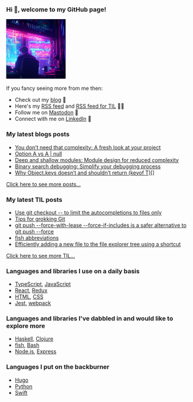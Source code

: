 ### Hi 👋, welcome to my GitHub page!

<img alt="" src="./programmer.png" height="160" width="160">

If you fancy seeing more from me then:

- Check out my [blog](https://vladimirzdrazil.com/) 📝
- Here's my [RSS feed](https://vladimirzdrazil.com/index.xml) and [RSS feed for TIL](https://vladimirzdrazil.com/categories/til/index.xml) 📝🔔
- Follow me on [Mastodon](https://mastodon.social/@vlzdr) 💬
- Connect with me on [LinkedIn](https://www.linkedin.com/in/vladimirzdrazil) 👔

### My latest blogs posts

<!-- BLOG-POST-LIST:START -->
- [You don’t need that complexity: A fresh look at your project](https://vladimirzdrazil.com/posts/you-dont-need-that-complexity/)
- [Option A vs A | null](https://vladimirzdrazil.com/posts/option-a-a-null/)
- [Deep and shallow modules: Module design for reduced complexity](https://vladimirzdrazil.com/posts/deep-shallow-modules/)
- [Binary search debugging: Simplify your debugging process](https://vladimirzdrazil.com/posts/binary-search-debugging/)
- [Why Object.keys doesn’t and shouldn’t return &lpar;keyof T&rpar;[]](https://vladimirzdrazil.com/posts/object-keys-keyof-t/)
<!-- BLOG-POST-LIST:END -->

[Click here to see more posts…](https://vladimirzdrazil.com/)

### My latest TIL posts

<!-- TIL-POST-LIST:START -->
- [Use git checkout -- to limit the autocompletions to files only](https://vladimirzdrazil.com/til/git/git-checkout-double-dash-better-completions/)
- [Tips for grokking Git](https://vladimirzdrazil.com/til/git/grokking-git/)
- [git push --force-with-lease --force-if-includes is a safer alternative to git push --force](https://vladimirzdrazil.com/til/git/git-force-if-includes/)
- [fish abbreviations](https://vladimirzdrazil.com/til/fish/fish-abbreviations/)
- [Efficiently adding a new file to the file explorer tree using a shortcut](https://vladimirzdrazil.com/til/visual-studio-code/efficiently-adding-a-new-file-to-the-file-explorer-tree-using-a-shortcut/)
<!-- TIL-POST-LIST:END -->

[Click here to see more TIL…](https://vladimirzdrazil.com/til/)

### Languages and libraries I use on a daily basis

- [TypeScript](https://www.typescriptlang.org/), [JavaScript](https://developer.mozilla.org/en-US/docs/Web/JavaScript)
- [React](https://reactjs.org/), [Redux](https://redux.js.org)
- [HTML](https://developer.mozilla.org/en-US/docs/Web/HTML), [CSS](https://developer.mozilla.org/en-US/docs/Web/CSS)
- [Jest](https://jestjs.io), [webpack](https://webpack.js.org)

### Languages and libraries I've dabbled in and would like to explore more

- [Haskell](https://www.haskell.org/), [Clojure](https://clojure.org/)
- [fish](https://fishshell.com/), [Bash](https://www.gnu.org/software/bash/)
- [Node.js](https://nodejs.org), [Express](https://expressjs.com)

### Languages I put on the backburner

- [Hugo](https://gohugo.io/)
- [Python](https://www.python.org)
- [Swift](https://developer.apple.com/swift/)
